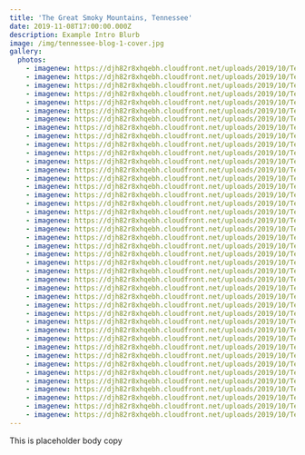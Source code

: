 ```yaml
---
title: 'The Great Smoky Mountains, Tennessee'
date: 2019-11-08T17:00:00.000Z
description: Example Intro Blurb
image: /img/tennessee-blog-1-cover.jpg
gallery:
  photos:
    - imagenew: https://djh82r8xhqebh.cloudfront.net/uploads/2019/10/Tennessee+Blog-1.jpg
    - imagenew: https://djh82r8xhqebh.cloudfront.net/uploads/2019/10/Tennessee+Blog-2.jpg
    - imagenew: https://djh82r8xhqebh.cloudfront.net/uploads/2019/10/Tennessee+Blog-3.jpg
    - imagenew: https://djh82r8xhqebh.cloudfront.net/uploads/2019/10/Tennessee+Blog-4.jpg
    - imagenew: https://djh82r8xhqebh.cloudfront.net/uploads/2019/10/Tennessee+Blog-5.jpg
    - imagenew: https://djh82r8xhqebh.cloudfront.net/uploads/2019/10/Tennessee+Blog-6.jpg
    - imagenew: https://djh82r8xhqebh.cloudfront.net/uploads/2019/10/Tennessee+Blog-7.jpg
    - imagenew: https://djh82r8xhqebh.cloudfront.net/uploads/2019/10/Tennessee+Blog-8.jpg
    - imagenew: https://djh82r8xhqebh.cloudfront.net/uploads/2019/10/Tennessee+Blog-9.jpg
    - imagenew: https://djh82r8xhqebh.cloudfront.net/uploads/2019/10/Tennessee+Blog-10.jpg
    - imagenew: https://djh82r8xhqebh.cloudfront.net/uploads/2019/10/Tennessee+Blog-11.jpg
    - imagenew: https://djh82r8xhqebh.cloudfront.net/uploads/2019/10/Tennessee+Blog-12.jpg
    - imagenew: https://djh82r8xhqebh.cloudfront.net/uploads/2019/10/Tennessee+Blog-13.jpg
    - imagenew: https://djh82r8xhqebh.cloudfront.net/uploads/2019/10/Tennessee+Blog-14.jpg
    - imagenew: https://djh82r8xhqebh.cloudfront.net/uploads/2019/10/Tennessee+Blog-15.jpg
    - imagenew: https://djh82r8xhqebh.cloudfront.net/uploads/2019/10/Tennessee+Blog-16.jpg
    - imagenew: https://djh82r8xhqebh.cloudfront.net/uploads/2019/10/Tennessee+Blog-17.jpg
    - imagenew: https://djh82r8xhqebh.cloudfront.net/uploads/2019/10/Tennessee+Blog-18.jpg
    - imagenew: https://djh82r8xhqebh.cloudfront.net/uploads/2019/10/Tennessee+Blog-19.jpg
    - imagenew: https://djh82r8xhqebh.cloudfront.net/uploads/2019/10/Tennessee+Blog-20.jpg
    - imagenew: https://djh82r8xhqebh.cloudfront.net/uploads/2019/10/Tennessee+Blog-21.jpg
    - imagenew: https://djh82r8xhqebh.cloudfront.net/uploads/2019/10/Tennessee+Blog-22.jpg
    - imagenew: https://djh82r8xhqebh.cloudfront.net/uploads/2019/10/Tennessee+Blog-23.jpg
    - imagenew: https://djh82r8xhqebh.cloudfront.net/uploads/2019/10/Tennessee+Blog-24.jpg
    - imagenew: https://djh82r8xhqebh.cloudfront.net/uploads/2019/10/Tennessee+Blog-25.jpg
    - imagenew: https://djh82r8xhqebh.cloudfront.net/uploads/2019/10/Tennessee+Blog-26.jpg
    - imagenew: https://djh82r8xhqebh.cloudfront.net/uploads/2019/10/Tennessee+Blog-27.jpg
    - imagenew: https://djh82r8xhqebh.cloudfront.net/uploads/2019/10/Tennessee+Blog-28.jpg
    - imagenew: https://djh82r8xhqebh.cloudfront.net/uploads/2019/10/Tennessee+Blog-29.jpg
    - imagenew: https://djh82r8xhqebh.cloudfront.net/uploads/2019/10/Tennessee+Blog-30.jpg
    - imagenew: https://djh82r8xhqebh.cloudfront.net/uploads/2019/10/Tennessee+Blog-31.jpg
    - imagenew: https://djh82r8xhqebh.cloudfront.net/uploads/2019/10/Tennessee+Blog-32.jpg
    - imagenew: https://djh82r8xhqebh.cloudfront.net/uploads/2019/10/Tennessee+Blog-33.jpg
    - imagenew: https://djh82r8xhqebh.cloudfront.net/uploads/2019/10/Tennessee+Blog-34.jpg
    - imagenew: https://djh82r8xhqebh.cloudfront.net/uploads/2019/10/Tennessee+Blog-35.jpg
    - imagenew: https://djh82r8xhqebh.cloudfront.net/uploads/2019/10/Tennessee+Blog-36.jpg
    - imagenew: https://djh82r8xhqebh.cloudfront.net/uploads/2019/10/Tennessee+Blog-37.jpg
    - imagenew: https://djh82r8xhqebh.cloudfront.net/uploads/2019/10/Tennessee+Blog-38.jpg
    - imagenew: https://djh82r8xhqebh.cloudfront.net/uploads/2019/10/Tennessee+Blog-39.jpg
    - imagenew: https://djh82r8xhqebh.cloudfront.net/uploads/2019/10/Tennessee+Blog-40.jpg
    - imagenew: https://djh82r8xhqebh.cloudfront.net/uploads/2019/10/Tennessee+Blog-41.jpg
    - imagenew: https://djh82r8xhqebh.cloudfront.net/uploads/2019/10/Tennessee+Blog-42.jpg
---
```

This is placeholder body copy
